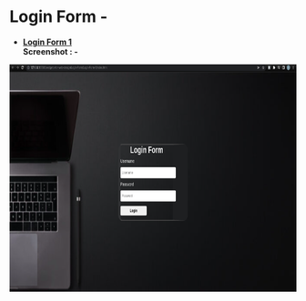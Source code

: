 # Login Form -
* <a href="https://github.com/dev-kumaresan/widgets-for-web-design/tree/main/Login-Form/Login-Form-1"><b>Login Form 1</b></a><br>
<b>Screenshot : -</b>
<img src="https://github.com/dev-kumaresan/widgets-for-web-design/blob/main/Login-Form/screenshots/Login-Form-1-ss.png" height="400" width="600">
